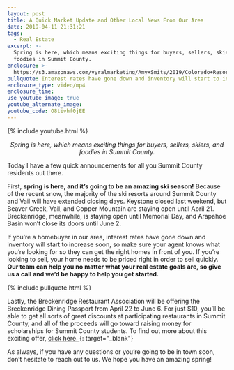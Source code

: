 ```yaml
---
layout: post
title: A Quick Market Update and Other Local News From Our Area
date: 2019-04-11 21:31:21
tags:
  - Real Estate
excerpt: >-
  Spring is here, which means exciting things for buyers, sellers, skiers, and
  foodies in Summit County.
enclosure: >-
  https://s3.amazonaws.com/vyralmarketing/Amy+Smits/2019/Colorado+Resorts+Real+Estate+Agent-+Extended+Closing+Days-Fundraiser.mp4
pullquote: Interest rates have gone down and inventory will start to increase soon.
enclosure_type: video/mp4
enclosure_time:
use_youtube_image: true
youtube_alternate_image:
youtube_code: O8tivhf0jEE
---
```


{% include youtube.html %}

<p style="text-align: center;"><em>Spring is here, which means exciting things for buyers, sellers, skiers, and foodies in Summit County.</em></p>

Today I have a few quick announcements for all you Summit County residents out there.&nbsp;

First, **spring is here, and it’s going to be an amazing ski season!** Because of the recent snow, the majority of the ski resorts around Summit County and Vail will have extended closing days. Keystone closed last weekend, but Beaver Creek, Vail, and Copper Mountain are staying open until April 21. Breckenridge, meanwhile, is staying open until Memorial Day, and Arapahoe Basin won’t close its doors until June 2.&nbsp;

If you’re a homebuyer in our area, interest rates have gone down and inventory will start to increase soon, so make sure your agent knows what you’re looking for so they can get the right homes in front of you. If you’re looking to sell, your home needs to be priced right in order to sell quickly. **Our team can help you no matter what your real estate goals are, so give us a call and we’d be happy to help you get started.&nbsp;**

{% include pullquote.html %}

Lastly, the Breckenridge Restaurant Association will be offering the Breckenridge Dining Passport from April 22 to June 6. For just $10, you’ll be able to get all sorts of great discounts at participating restaurants in Summit County, and all of the proceeds will go toward raising money for scholarships for Summit County students. To find out more about this exciting offer, [click here.&nbsp;](https://www.gobreck.com/trip-ideas/eat-drink-shop/breckenridge-dining-passport/){: target="_blank"}

As always, if you have any questions or you’re going to be in town soon, don’t hesitate to reach out to us. We hope you have an amazing spring!